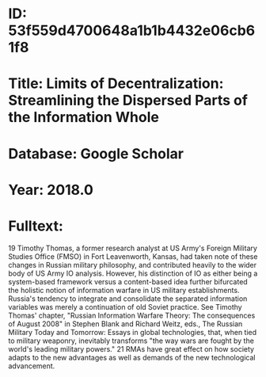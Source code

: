 # ID: 53f559d4700648a1b1b4432e06cb61f8
# Title: Limits of Decentralization: Streamlining the Dispersed Parts of the Information Whole
# Database: Google Scholar
# Year: 2018.0
# Fulltext:
19 Timothy Thomas, a former research analyst at US Army's Foreign Military Studies Office (FMSO) in Fort Leavenworth, Kansas, had taken note of these changes in Russian military philosophy, and contributed heavily to the wider body of US Army IO analysis.
However, his distinction of IO as either being a system-based framework versus a content-based idea further bifurcated the holistic notion of information warfare in US military establishments.
Russia's tendency to integrate and consolidate the separated information variables was merely a continuation of old Soviet practice.
See Timothy Thomas' chapter, "Russian Information Warfare Theory: The consequences of August 2008" in Stephen Blank and  Richard Weitz, eds.,
The Russian Military Today and Tomorrow: Essays in  global technologies, that, when tied to military weaponry, inevitably transforms "the way wars are fought by the world's leading military powers."
21 RMAs have great effect on how society adapts to the new advantages as well as demands of the new technological advancement.